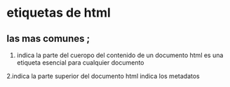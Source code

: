 # etiquetas de html
## las mas comunes ;
1. <body></body> indica la parte del cueropo del contenido de un documento html es una etiqueta esencial para cualquier documento
2.<head></head>indica la parte superior del documento html indica los metadatos
